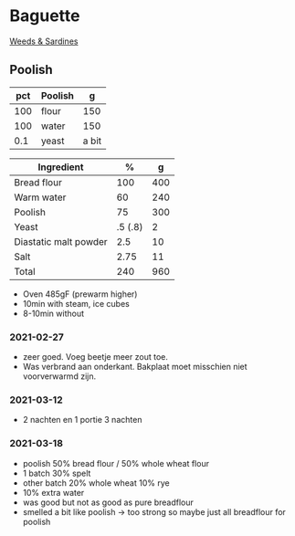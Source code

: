 # Baguette

[Weeds & Sardines](https://www.youtube.com/watch?v=eQLTJLF89A4)

## Poolish

pct    | Poolish | g
---  | --- | ---
100 | flour | 150
100 | water | 150
0.1  | yeast | a bit

Ingredient | %   | g
---        | --- | ---
Bread flour | 100 | 400
Warm water  | 60  | 240
Poolish     | 75  | 300
Yeast       | .5 (.8) | 2
Diastatic malt powder | 2.5 | 10
Salt | 2.75 | 11
Total | 240 | 960

- Oven 485gF (prewarm higher)
- 10min with steam, ice cubes
- 8-10min without

### 2021-02-27
- zeer goed. Voeg beetje meer zout toe.
- Was verbrand aan onderkant. Bakplaat moet misschien niet voorverwarmd zijn.

### 2021-03-12
- 2 nachten en 1 portie 3 nachten

### 2021-03-18
- poolish 50% bread flour / 50% whole wheat flour
- 1 batch 30% spelt
- other batch 20% whole wheat 10% rye
- 10% extra water
- was good but not as good as pure breadflour
- smelled a bit like poolish -> too strong so maybe just all breadflour for poolish

